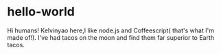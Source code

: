 # hello-world
Hi humans!
Kelvinyao here,I like node.js and Coffeescript( that's what I'm made of!).
I've had tacos on the moon and find them far superior to Earth tacos.
